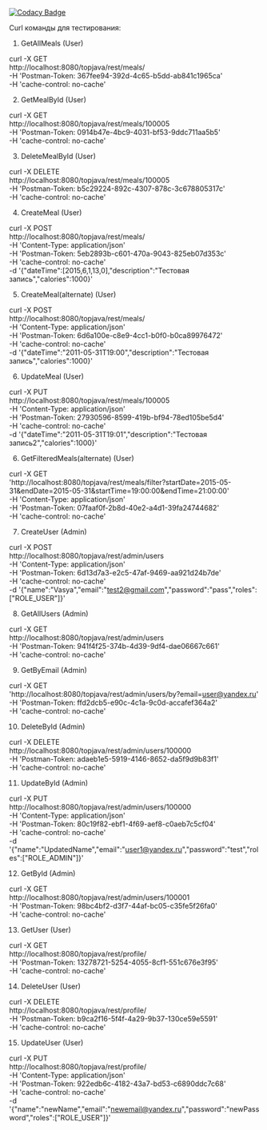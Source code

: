 [![Codacy Badge](https://api.codacy.com/project/badge/Grade/120a0430623240b68cdf64555215234a)](https://www.codacy.com/app/przrak/topjava?utm_source=github.com&amp;utm_medium=referral&amp;utm_content=przrak/topjava&amp;utm_campaign=Badge_Grade)

Curl команды для тестирования:
1. GetAllMeals (User)

curl -X GET \
  http://localhost:8080/topjava/rest/meals/ \
  -H 'Postman-Token: 367fee94-392d-4c65-b5dd-ab841c1965ca' \
  -H 'cache-control: no-cache'
  
2. GetMealById (User)

curl -X GET \
  http://localhost:8080/topjava/rest/meals/100005 \
  -H 'Postman-Token: 0914b47e-4bc9-4031-bf53-9ddc711aa5b5' \
  -H 'cache-control: no-cache'
  
3. DeleteMealById (User)

curl -X DELETE \
  http://localhost:8080/topjava/rest/meals/100005 \
  -H 'Postman-Token: b5c29224-892c-4307-878c-3c678805317c' \
  -H 'cache-control: no-cache'
  
4. CreateMeal (User)

curl -X POST \
  http://localhost:8080/topjava/rest/meals/ \
  -H 'Content-Type: application/json' \
  -H 'Postman-Token: 5eb2893b-c601-470a-9043-825eb07d353c' \
  -H 'cache-control: no-cache' \
  -d '{"dateTime":[2015,6,1,13,0],"description":"Тестовая запись","calories":1000}'
  
5. CreateMeal(alternate) (User)

curl -X POST \
  http://localhost:8080/topjava/rest/meals/ \
  -H 'Content-Type: application/json' \
  -H 'Postman-Token: 6d6a100e-c8e9-4cc1-b0f0-b0ca89976472' \
  -H 'cache-control: no-cache' \
  -d '{"dateTime":"2011-05-31T19:00","description":"Тестовая запись","calories":1000}'
  
6. UpdateMeal (User)

curl -X PUT \
  http://localhost:8080/topjava/rest/meals/100005 \
  -H 'Content-Type: application/json' \
  -H 'Postman-Token: 27930596-8599-419b-bf94-78ed105be5d4' \
  -H 'cache-control: no-cache' \
  -d '{"dateTime":"2011-05-31T19:01","description":"Тестовая запись2","calories":1000}'
  
6. GetFilteredMeals(alternate) (User)

curl -X GET \
  'http://localhost:8080/topjava/rest/meals/filter?startDate=2015-05-31&endDate=2015-05-31&startTime=19:00:00&endTime=21:00:00' \
  -H 'Content-Type: application/json' \
  -H 'Postman-Token: 07faaf0f-2b8d-40e2-a4d1-39fa24744682' \
  -H 'cache-control: no-cache'
  
  7. CreateUser (Admin)
  
  curl -X POST \
  http://localhost:8080/topjava/rest/admin/users \
  -H 'Content-Type: application/json' \
  -H 'Postman-Token: 6d13d7a3-e2c5-47af-9469-aa921d24b7de' \
  -H 'cache-control: no-cache' \
  -d '{"name":"Vasya","email":"test2@gmail.com","password":"pass","roles":["ROLE_USER"]}'
  
  8. GetAllUsers (Admin)
  
  curl -X GET \
  http://localhost:8080/topjava/rest/admin/users \
  -H 'Postman-Token: 941f4f25-374b-4d39-9df4-dae06667c661' \
  -H 'cache-control: no-cache'
  
  9. GetByEmail (Admin)
  
  curl -X GET \
  'http://localhost:8080/topjava/rest/admin/users/by?email=user@yandex.ru' \
  -H 'Postman-Token: ffd2dcb5-e90c-4c1a-9c0d-accafef364a2' \
  -H 'cache-control: no-cache'
  
  10. DeleteById (Admin)
  
  curl -X DELETE \
  http://localhost:8080/topjava/rest/admin/users/100000 \
  -H 'Postman-Token: adaeb1e5-5919-4146-8652-da5f9d9b83f1' \
  -H 'cache-control: no-cache'
  
  11. UpdateById (Admin)
  
  curl -X PUT \
  http://localhost:8080/topjava/rest/admin/users/100000 \
  -H 'Content-Type: application/json' \
  -H 'Postman-Token: 80c19f82-ebf1-4f69-aef8-c0aeb7c5cf04' \
  -H 'cache-control: no-cache' \
  -d '{"name":"UpdatedName","email":"user1@yandex.ru","password":"test","roles":["ROLE_ADMIN"]}'
  
  12. GetById (Admin)
  
  curl -X GET \
  http://localhost:8080/topjava/rest/admin/users/100001 \
  -H 'Postman-Token: 98bc4bf2-d3f7-44af-bc05-c35fe5f26fa0' \
  -H 'cache-control: no-cache'
  
  13. GetUser (User)
  
  curl -X GET \
  http://localhost:8080/topjava/rest/profile/ \
  -H 'Postman-Token: 13278721-5254-4055-8cf1-551c676e3f95' \
  -H 'cache-control: no-cache'
  
  14. DeleteUser (User)
  
  curl -X DELETE \
  http://localhost:8080/topjava/rest/profile/ \
  -H 'Postman-Token: b9ca2f16-5f4f-4a29-9b37-130ce59e5591' \
  -H 'cache-control: no-cache'
  
  15. UpdateUser (User)
  
  curl -X PUT \
  http://localhost:8080/topjava/rest/profile/ \
  -H 'Content-Type: application/json' \
  -H 'Postman-Token: 922edb6c-4182-43a7-bd53-c6890ddc7c68' \
  -H 'cache-control: no-cache' \
  -d '{"name":"newName","email":"newemail@yandex.ru","password":"newPassword","roles":["ROLE_USER"]}'
  
